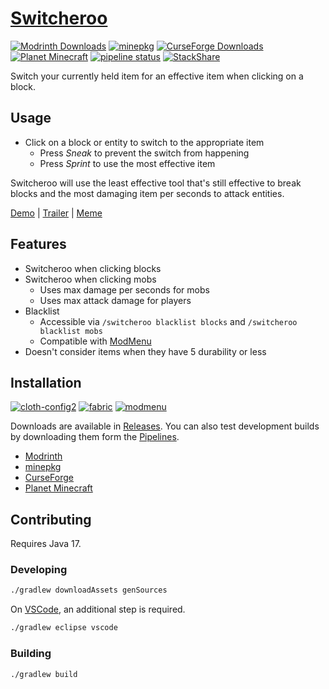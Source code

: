 # [Switcheroo](https://gitlab.com/NatoBoram/fabric-switcheroo)

[![Modrinth Downloads](https://img.shields.io/badge/dynamic/json?color=5da426&label=Modrinth&query=downloads&suffix=%20downloads&url=https%3A%2F%2Fapi.modrinth.com%2Fapi%2Fv1%2Fmod%2Fwq6HaMZG)](https://modrinth.com/mod/switcheroo)
[![minepkg](https://img.shields.io/badge/dynamic/json?color=ff9800&label=minepkg&query=stats.totalDownloads&suffix=%20downloads&url=https%3A%2F%2Fapi.preview.minepkg.io%2Fv1%2Fprojects%2Fswitcheroo)](https://preview.minepkg.io/projects/switcheroo)
[![CurseForge Downloads](https://img.shields.io/badge/dynamic/json?color=f16436&label=CurseForge&query=downloads.total&suffix=%20downloads&url=https%3A%2F%2Fapi.cfwidget.com%2F441128)](https://www.curseforge.com/minecraft/mc-mods/switcheroo)
[![Planet Minecraft](https://img.shields.io/badge/Planet%20Minecraft-download-3366cc)](https://www.planetminecraft.com/mod/switcheroo-5459816/)
[![pipeline status](https://gitlab.com/NatoBoram/fabric-switcheroo/badges/master/pipeline.svg)](https://gitlab.com/NatoBoram/fabric-switcheroo/-/commits/master)
[![StackShare](https://img.shields.io/badge/tech-stack-0690fa.svg?style=flat)](https://stackshare.io/NatoBoram/switcheroo)

Switch your currently held item for an effective item when clicking on a block.

## Usage

* Click on a block or entity to switch to the appropriate item
  * Press *Sneak* to prevent the switch from happening
  * Press *Sprint* to use the most effective item

Switcheroo will use the least effective tool that's still effective to break blocks and the most damaging item per seconds
to attack entities.

[Demo](https://www.youtube.com/watch?v=JnvHyhDPlpY) | [Trailer](https://www.youtube.com/watch?v=SpE6-4D1x28) | [Meme](https://www.youtube.com/watch?v=2Wm2cTkdJzk)

## Features

* Switcheroo when clicking blocks
* Switcheroo when clicking mobs
  * Uses max damage per seconds for mobs
  * Uses max attack damage for players
* Blacklist
  * Accessible via `/switcheroo blacklist blocks` and `/switcheroo blacklist mobs`
  * Compatible with [ModMenu](https://github.com/TerraformersMC/ModMenu)
* Doesn't consider items when they have 5 durability or less

## Installation

[![cloth-config2](https://img.shields.io/badge/Cloth%20Config%20API-7.0.65-9cff55)](https://github.com/shedaniel/cloth-config)
[![fabric](https://img.shields.io/badge/Fabric%20API-0.55.2-dbd0b4)](https://github.com/FabricMC/fabric)
[![modmenu](https://img.shields.io/badge/Mod%20Menu-4.0.0-134bff)](https://github.com/TerraformersMC/ModMenu)

Downloads are available in [Releases](https://gitlab.com/NatoBoram/fabric-switcheroo/-/releases). You can also test
development builds by downloading them form the [Pipelines](https://gitlab.com/NatoBoram/fabric-switcheroo/-/pipelines).

* [Modrinth](https://modrinth.com/mod/switcheroo)
* [minepkg](https://preview.minepkg.io/projects/switcheroo)
* [CurseForge](https://www.curseforge.com/minecraft/mc-mods/switcheroo)
* [Planet Minecraft](https://www.planetminecraft.com/mod/switcheroo-5459816)

## Contributing

Requires Java 17.

### Developing

```bash
./gradlew downloadAssets genSources
```

On [VSCode](https://code.visualstudio.com), an additional step is required.

```bash
./gradlew eclipse vscode
```

### Building

```bash
./gradlew build
```
